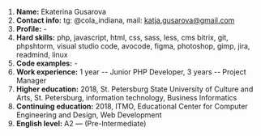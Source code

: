 1. **Name:** Ekaterina Gusarova
1. **Contact info:** tg: @cola_indiana, mail: katja.gusarova@gmail.com
1. **Profile:** -
1. **Hard skills:** php, javascript, html, css, sass, less, cms bitrix, git, phpshtorm, visual studio code, avocode, figma, photoshop, gimp, jira, readmind, linux
1. **Code examples:** -
1. **Work experience:** 1 year -- Junior PHP Developer, 3 years -- Project Manager
1. **Higher education:** 2018, St. Petersburg State University of Culture and Arts, St. Petersburg, information technology, Business Informatics
1. **Continuing education:** 2018, ITMO, Educational Center for Computer Engineering and Design, Web Development
1. **English level:** A2 — (Pre-Intermediate)

